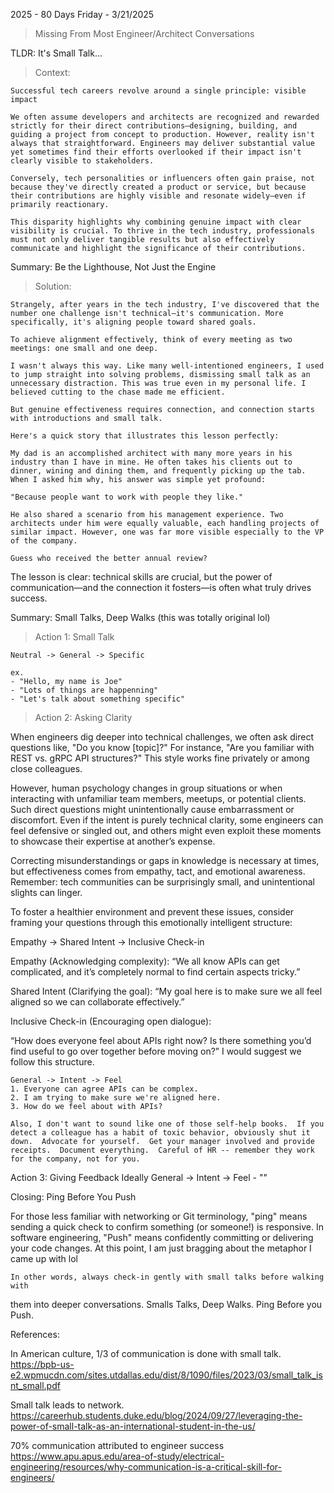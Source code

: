 2025 - 80 Days
Friday - 3/21/2025

> Missing From Most Engineer/Architect Conversations



TLDR: It's Small Talk...  
    
>Context:

    Successful tech careers revolve around a single principle: visible impact

    We often assume developers and architects are recognized and rewarded strictly for their direct contributions—designing, building, and guiding a project from concept to production. However, reality isn't always that straightforward. Engineers may deliver substantial value yet sometimes find their efforts overlooked if their impact isn't clearly visible to stakeholders.

    Conversely, tech personalities or influencers often gain praise, not because they've directly created a product or service, but because their contributions are highly visible and resonate widely—even if primarily reactionary.

    This disparity highlights why combining genuine impact with clear visibility is crucial. To thrive in the tech industry, professionals must not only deliver tangible results but also effectively communicate and highlight the significance of their contributions.

Summary: Be the Lighthouse, Not Just the Engine


>Solution: 

    Strangely, after years in the tech industry, I've discovered that the number one challenge isn't technical—it's communication. More specifically, it's aligning people toward shared goals.

    To achieve alignment effectively, think of every meeting as two meetings: one small and one deep.

    I wasn't always this way. Like many well-intentioned engineers, I used to jump straight into solving problems, dismissing small talk as an unnecessary distraction. This was true even in my personal life. I believed cutting to the chase made me efficient.

    But genuine effectiveness requires connection, and connection starts with introductions and small talk.

    Here's a quick story that illustrates this lesson perfectly:

    My dad is an accomplished architect with many more years in his industry than I have in mine. He often takes his clients out to dinner, wining and dining them, and frequently picking up the tab. When I asked him why, his answer was simple yet profound:

    "Because people want to work with people they like."

    He also shared a scenario from his management experience. Two architects under him were equally valuable, each handling projects of similar impact. However, one was far more visible especially to the VP of the company.

    Guess who received the better annual review?

The lesson is clear: technical skills are crucial, but the power of communication—and the connection it fosters—is often what truly drives success.

Summary: Small Talks, Deep Walks (this was totally original lol)


>Action 1: Small Talk

    Neutral -> General -> Specific

    ex. 
    - "Hello, my name is Joe"
    - "Lots of things are happenning"
    - "Let's talk about something specific"

>Action 2: Asking Clarity

When engineers dig deeper into technical challenges, we often ask direct questions like, "Do you know [topic]?" For instance, "Are you familiar with REST vs. gRPC API structures?" This style works fine privately or among close colleagues.

However, human psychology changes in group situations or when interacting with unfamiliar team members, meetups, or potential clients. Such direct questions might unintentionally cause embarrassment or discomfort. Even if the intent is purely technical clarity, some engineers can feel defensive or singled out, and others might even exploit these moments to showcase their expertise at another’s expense.

Correcting misunderstandings or gaps in knowledge is necessary at times, but effectiveness comes from empathy, tact, and emotional awareness. Remember: tech communities can be surprisingly small, and unintentional slights can linger.

To foster a healthier environment and prevent these issues, consider framing your questions through this emotionally intelligent structure:

Empathy → Shared Intent → Inclusive Check-in

Empathy (Acknowledging complexity):
“We all know APIs can get complicated, and it’s completely normal to find certain aspects tricky.”

Shared Intent (Clarifying the goal):
“My goal here is to make sure we all feel aligned so we can collaborate effectively.”

Inclusive Check-in (Encouraging open dialogue):

“How does everyone feel about APIs right now? Is there something you’d find useful to go over together before moving on?”
    I would suggest we follow this structure.

    General -> Intent -> Feel
    1. Everyone can agree APIs can be complex. 
    2. I am trying to make sure we're aligned here.
    3. How do we feel about with APIs?

    Also, I don't want to sound like one of those self-help books.  If you detect a colleague has a habit of toxic behavior, obviously shut it down.  Advocate for yourself.  Get your manager involved and provide receipts.  Document everything.  Careful of HR -- remember they work for the company, not for you.

Action 3: Giving Feedback
    Ideally
    General -> Intent -> Feel
    - ""

Closing: Ping Before You Push

   For those less familiar with networking or Git terminology, "ping" means sending a quick check to confirm something (or someone!) is responsive. In software engineering, "Push" means confidently committing or delivering your code changes. At this point, I am just bragging about the metaphor I came up with lol

    In other words, always check-in gently with small talks before walking with
them into deeper conversations.  Smalls Talks, Deep Walks.  Ping Before you Push.


References:

In American culture, 1/3 of communication is done with small talk.
https://bpb-us-e2.wpmucdn.com/sites.utdallas.edu/dist/8/1090/files/2023/03/small_talk_isnt_small.pdf

Small talk leads to network.
https://careerhub.students.duke.edu/blog/2024/09/27/leveraging-the-power-of-small-talk-as-an-international-student-in-the-us/
    
70% communication attributed to engineer success
https://www.apu.apus.edu/area-of-study/electrical-engineering/resources/why-communication-is-a-critical-skill-for-engineers/
